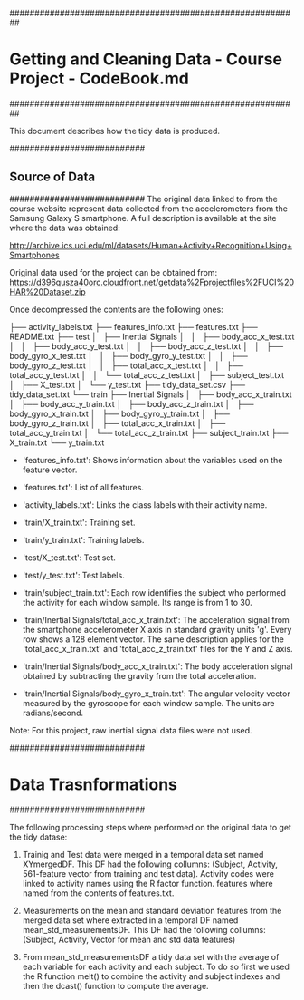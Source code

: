 ##########################################################
# Getting and Cleaning Data - Course Project - CodeBook.md
##########################################################

This document describes how the tidy data is produced.

###########################
## Source of Data
###########################
The original data linked to from the course website represent data collected from the accelerometers from the Samsung Galaxy S smartphone. A full description is available at the site where the data was obtained:

http://archive.ics.uci.edu/ml/datasets/Human+Activity+Recognition+Using+Smartphones

Original data used for the project can be obtained from:  https://d396qusza40orc.cloudfront.net/getdata%2Fprojectfiles%2FUCI%20HAR%20Dataset.zip

Once decompressed the contents are the following ones:

├── activity_labels.txt
├── features_info.txt
├── features.txt
├── README.txt
├── test
│   ├── Inertial Signals
│   │   ├── body_acc_x_test.txt
│   │   ├── body_acc_y_test.txt
│   │   ├── body_acc_z_test.txt
│   │   ├── body_gyro_x_test.txt
│   │   ├── body_gyro_y_test.txt
│   │   ├── body_gyro_z_test.txt
│   │   ├── total_acc_x_test.txt
│   │   ├── total_acc_y_test.txt
│   │   └── total_acc_z_test.txt
│   ├── subject_test.txt
│   ├── X_test.txt
│   └── y_test.txt
├── tidy_data_set.csv
├── tidy_data_set.txt
└── train
    ├── Inertial Signals
    │   ├── body_acc_x_train.txt
    │   ├── body_acc_y_train.txt
    │   ├── body_acc_z_train.txt
    │   ├── body_gyro_x_train.txt
    │   ├── body_gyro_y_train.txt
    │   ├── body_gyro_z_train.txt
    │   ├── total_acc_x_train.txt
    │   ├── total_acc_y_train.txt
    │   └── total_acc_z_train.txt
    ├── subject_train.txt
    ├── X_train.txt
    └── y_train.txt


- 'features_info.txt': Shows information about the variables used on the feature vector.

- 'features.txt': List of all features.

- 'activity_labels.txt': Links the class labels with their activity name.

- 'train/X_train.txt': Training set.

- 'train/y_train.txt': Training labels.

- 'test/X_test.txt': Test set.

- 'test/y_test.txt': Test labels.

- 'train/subject_train.txt': Each row identifies the subject who performed the activity for each window sample. Its range is from 1 to 30. 

- 'train/Inertial Signals/total_acc_x_train.txt': The acceleration signal from the smartphone accelerometer X axis in standard gravity units 'g'. Every row shows a 128 element vector. The same description applies for the 'total_acc_x_train.txt' and 'total_acc_z_train.txt' files for the Y and Z axis. 

- 'train/Inertial Signals/body_acc_x_train.txt': The body acceleration signal obtained by subtracting the gravity from the total acceleration. 

- 'train/Inertial Signals/body_gyro_x_train.txt': The angular velocity vector measured by the gyroscope for each window sample. The units are radians/second. 


Note: For this project, raw inertial signal data files were not used. 

###########################
# Data Trasnformations
###########################

The following processing steps where performed on the original data to get the tidy datase:

1. Trainig and Test data were merged in a temporal data set named XYmergedDF. This DF had the following collumns: (Subject, Activity, 561-feature vector from training and test data).
   Activity codes were linked to activity names using the R factor function. features where named from the contents of features.txt.

2. Measurements on the mean and standard deviation features from the merged data set where extracted in a temporal DF named mean_std_measurementsDF. This DF had the following collumns: (Subject, Activity, Vector for mean and std data features)

3. From mean_std_measurementsDF a tidy data set with the average of each variable for each activity and each subject. To do so first we used the R function melt() to combine the activity and subject indexes and then the dcast() function to compute the average.



